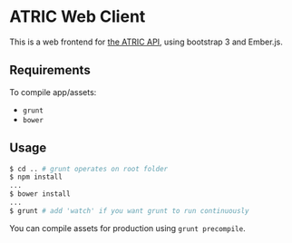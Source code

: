 # ATRIC Web Client

This is a web frontend for [the ATRIC API][server], using bootstrap 3 and Ember.js.

[server]: ../server/

## Requirements

To compile app/assets:

* `grunt`
* `bower`

## Usage

```sh
$ cd .. # grunt operates on root folder
$ npm install
...
$ bower install
...
$ grunt # add 'watch' if you want grunt to run continuously
```

You can compile assets for production using `grunt precompile`.
